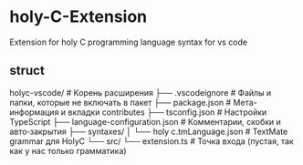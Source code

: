 # holy-C-Extension
Extension for holy C programming language syntax for vs code

## struct

holyc-vscode/            # Корень расширения
├── .vscodeignore        # Файлы и папки, которые не включать в пакет
├── package.json         # Мета-информация и вкладки contributes
├── tsconfig.json        # Настройки TypeScript
├── language-configuration.json  # Комментарии, скобки и авто‑закрытия
├── syntaxes/
│   └── holy c.tmLanguage.json   # TextMate grammar для HolyC
└── src/
    └── extension.ts     # Точка входа (пустая, так как у нас только грамматика)
